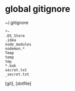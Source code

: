 # global gitignore

~/.gitignore

```gitignore
*~
.DS_Store
.idea
node_modules
nodemon.*
Temp
temp
tmp
*.bak
secret.txt
_secret.txt
```

[git], [dotfile]

